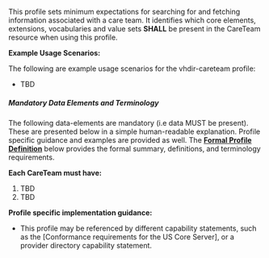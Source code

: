 This profile sets minimum expectations for searching for and fetching information associated with a care team. It identifies which core elements, extensions, vocabularies and value sets **SHALL** be present in the CareTeam resource when using this profile.

**Example Usage Scenarios:**

The following are example usage scenarios for the vhdir-careteam profile:

-   TBD


##### Mandatory Data Elements and Terminology


The following data-elements are mandatory (i.e data MUST be present). These are presented below in a simple human-readable explanation.  Profile specific guidance and examples are provided as well.  The [**Formal Profile Definition**](#profile) below provides the  formal summary, definitions, and  terminology requirements.  

**Each CareTeam must have:**

1.  TBD
1.  TBD



**Profile specific implementation guidance:**

- This profile may be referenced by different capability statements, such as the [Conformance requirements for the US Core Server], or a provider directory capability statement.
